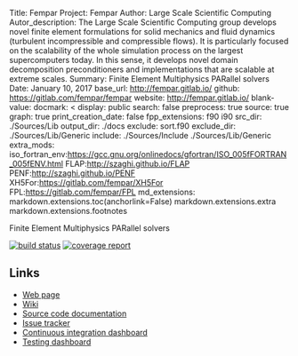 Title: Fempar
Project: Fempar
Author: Large Scale Scientific Computing
Autor_description: The Large Scale Scientific Computing group develops novel finite element formulations for solid mechanics and fluid dynamics (turbulent incompressible and compressible flows). It is particularly focused on the scalability of the whole simulation process on the largest supercomputers today. In this sense, it develops novel domain decomposition preconditioners and implementations that are scalable at extreme scales.
Summary: Finite Element Multiphysics PARallel solvers
Date:    January 10, 2017
base_url: http://fempar.gitlab.io/
github: https://gitlab.com/fempar/fempar
website: http://fempar.gitlab.io/
blank-value: 
docmark: <
display: public
search: false
preprocess: true
source: true
graph: true
print_creation_date: false
fpp_extensions: f90
                i90
src_dir: ./Sources/Lib
output_dir: ./docs
exclude: sort.f90
exclude_dir: ./Sources/Lib/Generic
include: ./Sources/Include
         ./Sources/Lib/Generic
extra_mods: iso_fortran_env:https://gcc.gnu.org/onlinedocs/gfortran/ISO_005fFORTRAN_005fENV.html
            FLAP:http://szaghi.github.io/FLAP
            PENF:http://szaghi.github.io/PENF
            XH5For:https://gitlab.com/fempar/XH5For
            FPL:https://gitlab.com/fempar/FPL
md_extensions: markdown.extensions.toc(anchorlink=False)
               markdown.extensions.extra
               markdown.extensions.footnotes


Finite Element Multiphysics PARallel solvers

[![build status](https://gitlab.com/fempar/fempar/badges/experimental/build.svg)](https://gitlab.com/fempar/fempar/commits/experimental)
[![coverage report](https://gitlab.com/fempar/fempar/badges/experimental/coverage.svg)](https://gitlab.com/fempar/fempar/commits/experimental)

## Links

- [Web page](http://fempar.gitlab.io)
- [Wiki](https://gitlab.com/fempar/fempar/wikis/home)
- [Source code documentation](http://fempar.gitlab.io/documentation)
- [Issue tracker](https://gitlab.com/fempar/fempar/issues)
- [Continuous integration dashboard](https://gitlab.com/fempar/fempar/builds)
- [Testing dashboard](http://my.cdash.org/index.php?project=Fempar)
